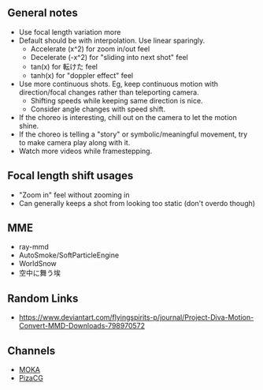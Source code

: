 ## General notes
- Use focal length variation more
- Default should be with interpolation. Use linear sparingly.
    - Accelerate (x^2) for zoom in/out feel
    - Decelerate (-x^2) for "sliding into next shot" feel
    - tan(x) for 転けた feel
    - tanh(x) for "doppler effect" feel
- Use more continuous shots. Eg, keep continuous motion with direction/focal changes rather than teleporting camera.
    - Shifting speeds while keeping same direction is nice.
    - Consider angle changes with speed shift.
- If the choreo is interesting, chill out on the camera to let the motion shine.
- If the choreo is telling a "story" or symbolic/meaningful movement, try to make camera play along with it.
- Watch more videos while framestepping. 

## Focal length shift usages
- "Zoom in" feel without zooming in
- Can generally keeps a shot from looking too static (don't overdo though)

## MME
- ray-mmd
- AutoSmoke/SoftParticleEngine
- WorldSnow
- 空中に舞う埃

## Random Links
- https://www.deviantart.com/flyingspirits-p/journal/Project-Diva-Motion-Convert-MMD-Downloads-798970572

## Channels
- [MOKA](https://www.youtube.com/channel/UCuITEWz9SRl-k2Ftjq_1Vaw)
- [PizaCG](https://www.youtube.com/channel/UCpKgRpioJ1pMvIC9vqLzuGw)
